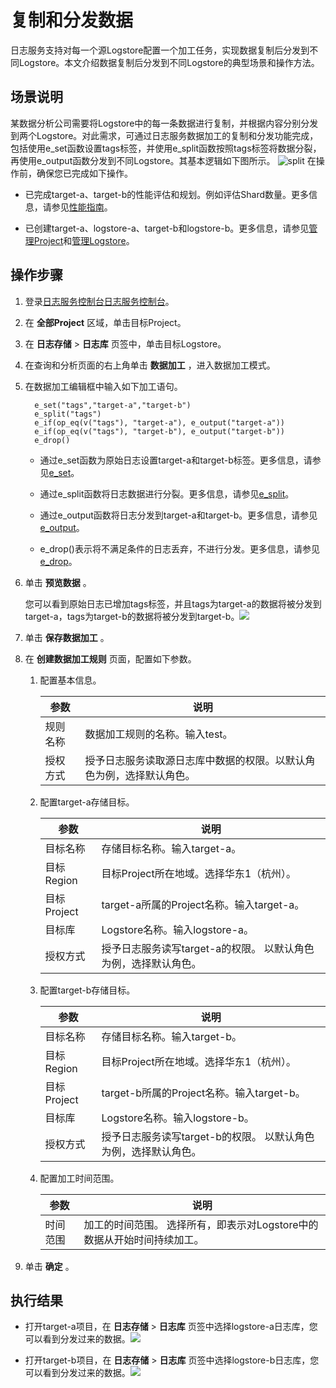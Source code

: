 复制和分发数据 
============================

日志服务支持对每一个源Logstore配置一个加工任务，实现数据复制后分发到不同Logstore。本文介绍数据复制后分发到不同Logstore的典型场景和操作方法。

场景说明 
-------------------------

某数据分析公司需要将Logstore中的每一条数据进行复制，并根据内容分别分发到两个Logstore。对此需求，可通过日志服务数据加工的复制和分发功能完成，包括使用e_set函数设置tags标签，并使用e_split函数按照tags标签将数据分裂，再使用e_output函数分发到不同Logstore。其基本逻辑如下图所示。
![split](/img/dataprocessdemo/p228486.png)
在操作前，确保您已完成如下操作。

* 已完成target-a、target-b的性能评估和规划。例如评估Shard数量。更多信息，请参见[性能指南](https://help.aliyun.com/document_detail/135496.htm?spm=a2c4g.11186623.2.6.729765fdl9EAWW#concept-2055068)。

* 已创建target-a、logstore-a、target-b和logstore-b。更多信息，请参见[管理Project](https://help.aliyun.com/document_detail/48984.htm?spm=a2c4g.11186623.2.7.729765fdl9EAWW#concept-mxk-414-vdb)和[管理Logstore](https://help.aliyun.com/document_detail/48990.htm?spm=a2c4g.11186623.2.8.729765fdl9EAWW#concept-xkb-zh5-vdb)。




操作步骤 
-------------------------

1. 登录[日志服务控制台](https://sls.console.aliyun.com)[日志服务控制台](https://partners-intl.console.aliyun.com/#/sls)。

    

2. 在 **全部Project** 区域，单击目标Project。

    

3. 在 **日志存储** \> **日志库** 页签中，单击目标Logstore。

    

4. 在查询和分析页面的右上角单击 **数据加工** ，进入数据加工模式。

    

5. 在数据加工编辑框中输入如下加工语句。
      ```
        e_set("tags","target-a","target-b")
        e_split("tags")
        e_if(op_eq(v("tags"), "target-a"), e_output("target-a"))
        e_if(op_eq(v("tags"), "target-b"), e_output("target-b"))
        e_drop()
      ```
    


    * 通过e_set函数为原始日志设置target-a和target-b标签。更多信息，请参见[e_set](https://help.aliyun.com/document_detail/125487.htm?spm=a2c4g.11186623.2.10.293765fdzgnMo1#section-7cr-8gz-by2)。

    * 通过e_split函数将日志数据进行分裂。更多信息，请参见[e_split](https://help.aliyun.com/document_detail/125484.htm?spm=a2c4g.11186623.2.11.293765fdzgnMo1#section-urg-dob-o79)。

    * 通过e_output函数将日志分发到target-a和target-b。更多信息，请参见[e_output](https://help.aliyun.com/document_detail/0.htm?spm=a2c4g.11186623.2.12.293765fdzgnMo1#section-zi7-wtp-30c)。

    * e_drop()表示将不满足条件的日志丢弃，不进行分发。更多信息，请参见[e_drop](https://help.aliyun.com/document_detail/125484.htm?spm=a2c4g.11186623.2.13.293765fdzgnMo1#section-sn7-4pm-kly)。

   

6. 单击 **预览数据** 。

   您可以看到原始日志已增加tags标签，并且tags为target-a的数据将被分发到target-a，tags为target-b的数据将被分发到target-b。![](/img/dataprocessdemo/p228492.png)

7. 单击 **保存数据加工** 。

    

8. 在 **创建数据加工规则** 页面，配置如下参数。

   1. 配置基本信息。

       

      | 参数     | 说明                                                         |
      | -------- | ------------------------------------------------------------ |
      | 规则名称 | 数据加工规则的名称。输入test。                               |
      | 授权方式 | 授予日志服务读取源日志库中数据的权限。以默认角色为例，选择默认角色。 |

      

   2. 配置target-a存储目标。

       

      | 参数        | 说明                                                         |
      | ----------- | ------------------------------------------------------------ |
      | 目标名称    | 存储目标名称。输入target-a。                                 |
      | 目标Region  | 目标Project所在地域。选择华东1（杭州）。                     |
      | 目标Project | target-a所属的Project名称。输入target-a。                    |
      | 目标库      | Logstore名称。输入logstore-a。                               |
      | 授权方式    | 授予日志服务读写target-a的权限。 以默认角色为例，选择默认角色。 |

      

   3. 配置target-b存储目标。

       

      | 参数        | 说明                                                         |
      | ----------- | ------------------------------------------------------------ |
      | 目标名称    | 存储目标名称。输入target-b。                                 |
      | 目标Region  | 目标Project所在地域。选择华东1（杭州）。                     |
      | 目标Project | target-b所属的Project名称。输入target-b。                    |
      | 目标库      | Logstore名称。输入logstore-b。                               |
      | 授权方式    | 授予日志服务读写target-b的权限。 以默认角色为例，选择默认角色。 |

      

   4. 配置加工时间范围。

       

      | 参数     | 说明                                                         |
      | -------- | ------------------------------------------------------------ |
      | 时间范围 | 加工的时间范围。 选择所有，即表示对Logstore中的数据从开始时间持续加工。 |

      

   

9. 单击 **确定** 。

    




执行结果
----

* 打开target-a项目，在 **日志存储** \> **日志库** 页签中选择logstore-a日志库，您可以看到分发过来的数据。![](/img/dataprocessdemo/p228506.png)

* 打开target-b项目，在 **日志存储** \> **日志库** 页签中选择logstore-b日志库，您可以看到分发过来的数据。![](/img/dataprocessdemo/p228518.png)



